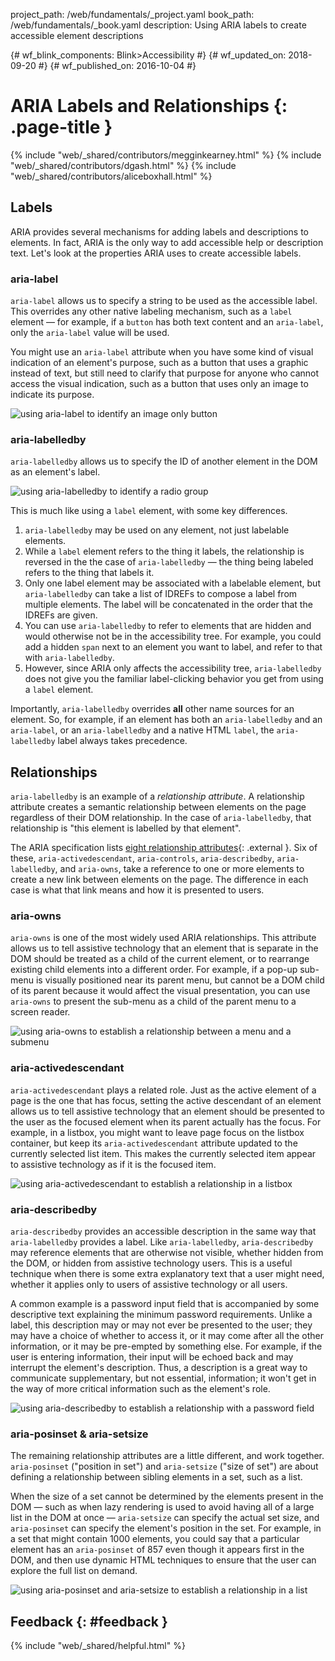 project_path: /web/fundamentals/_project.yaml book_path: /web/fundamentals/_book.yaml description: Using ARIA labels to create accessible element descriptions

{# wf_blink_components: Blink>Accessibility #} {# wf_updated_on: 2018-09-20 #} {# wf_published_on: 2016-10-04 #}

# ARIA Labels and Relationships {: .page-title }

{% include "web/_shared/contributors/megginkearney.html" %} {% include "web/_shared/contributors/dgash.html" %} {% include "web/_shared/contributors/aliceboxhall.html" %}

## Labels

ARIA provides several mechanisms for adding labels and descriptions to elements. In fact, ARIA is the only way to add accessible help or description text. Let's look at the properties ARIA uses to create accessible labels.

### aria-label

`aria-label` allows us to specify a string to be used as the accessible label. This overrides any other native labeling mechanism, such as a `label` element &mdash; for example, if a `button` has both text content and an `aria-label`, only the `aria-label` value will be used.

You might use an `aria-label` attribute when you have some kind of visual indication of an element's purpose, such as a button that uses a graphic instead of text, but still need to clarify that purpose for anyone who cannot access the visual indication, such as a button that uses only an image to indicate its purpose.

![using aria-label to identify an image only button](imgs/aria-label.jpg)

### aria-labelledby

`aria-labelledby` allows us to specify the ID of another element in the DOM as an element's label.

![using aria-labelledby to identify a radio group](imgs/aria-labelledby.jpg)

This is much like using a `label` element, with some key differences.

1. `aria-labelledby` may be used on any element, not just labelable elements.
2. While a `label` element refers to the thing it labels, the relationship is reversed in the the case of `aria-labelledby` &mdash; the thing being labeled refers to the thing that labels it.
3. Only one label element may be associated with a labelable element, but `aria-labelledby` can take a list of IDREFs to compose a label from multiple elements. The label will be concatenated in the order that the IDREFs are given.
4. You can use `aria-labelledby` to refer to elements that are hidden and would otherwise not be in the accessibility tree. For example, you could add a hidden `span` next to an element you want to label, and refer to that with `aria-labelledby`.
5. However, since ARIA only affects the accessibility tree, `aria-labelledby` does not give you the familiar label-clicking behavior you get from using a `label` element.

Importantly, `aria-labelledby` overrides **all** other name sources for an element. So, for example, if an element has both an `aria-labelledby` and an `aria-label`, or an `aria-labelledby` and a native HTML `label`, the `aria-labelledby` label always takes precedence.

## Relationships

`aria-labelledby` is an example of a *relationship attribute*. A relationship attribute creates a semantic relationship between elements on the page regardless of their DOM relationship. In the case of `aria-labelledby`, that relationship is "this element is labelled by that element".

The ARIA specification lists [eight relationship attributes](https://www.w3.org/TR/wai-aria/states_and_properties#attrs_relationships){: .external }. Six of these, `aria-activedescendant`, `aria-controls`, `aria-describedby`, `aria-labelledby`, and `aria-owns`, take a reference to one or more elements to create a new link between elements on the page. The difference in each case is what that link means and how it is presented to users.

### aria-owns

`aria-owns` is one of the most widely used ARIA relationships. This attribute allows us to tell assistive technology that an element that is separate in the DOM should be treated as a child of the current element, or to rearrange existing child elements into a different order. For example, if a pop-up sub-menu is visually positioned near its parent menu, but cannot be a DOM child of its parent because it would affect the visual presentation, you can use `aria-owns` to present the sub-menu as a child of the parent menu to a screen reader.

![using aria-owns to establish a relationship between a menu and a submenu](imgs/aria-owns.jpg)

### aria-activedescendant

`aria-activedescendant` plays a related role. Just as the active element of a page is the one that has focus, setting the active descendant of an element allows us to tell assistive technology that an element should be presented to the user as the focused element when its parent actually has the focus. For example, in a listbox, you might want to leave page focus on the listbox container, but keep its `aria-activedescendant` attribute updated to the currently selected list item. This makes the currently selected item appear to assistive technology as if it is the focused item.

![using aria-activedescendant to establish a relationship in a listbox](imgs/aria-activedescendant.jpg)

### aria-describedby

`aria-describedby` provides an accessible description in the same way that `aria-labelledby` provides a label. Like `aria-labelledby`, `aria-describedby` may reference elements that are otherwise not visible, whether hidden from the DOM, or hidden from assistive technology users. This is a useful technique when there is some extra explanatory text that a user might need, whether it applies only to users of assistive technology or all users.

A common example is a password input field that is accompanied by some descriptive text explaining the minimum password requirements. Unlike a label, this description may or may not ever be presented to the user; they may have a choice of whether to access it, or it may come after all the other information, or it may be pre-empted by something else. For example, if the user is entering information, their input will be echoed back and may interrupt the element's description. Thus, a description is a great way to communicate supplementary, but not essential, information; it won't get in the way of more critical information such as the element's role.

![using aria-describedby to establish a relationship with a password field](imgs/aria-describedby.jpg)

### aria-posinset & aria-setsize

The remaining relationship attributes are a little different, and work together. `aria-posinset` ("position in set") and `aria-setsize` ("size of set") are about defining a relationship between sibling elements in a set, such as a list.

When the size of a set cannot be determined by the elements present in the DOM &mdash; such as when lazy rendering is used to avoid having all of a large list in the DOM at once &mdash; `aria-setsize` can specify the actual set size, and `aria-posinset` can specify the element's position in the set. For example, in a set that might contain 1000 elements, you could say that a particular element has an `aria-posinset` of 857 even though it appears first in the DOM, and then use dynamic HTML techniques to ensure that the user can explore the full list on demand.

![using aria-posinset and aria-setsize to establish a relationship in a list](imgs/aria-posinset.jpg)

## Feedback {: #feedback }

{% include "web/_shared/helpful.html" %}